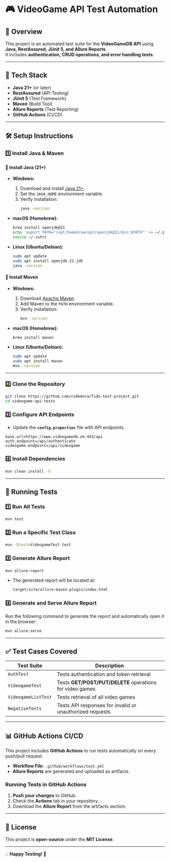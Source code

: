 # 🎮 VideoGame API Test Automation  

## 📌 Overview  
This project is an automated test suite for the **VideoGameDB API** using **Java, RestAssured, JUnit 5, and Allure Reports**.  
It includes **authentication, CRUD operations, and error handling tests**.  

---  

## 🚀 Tech Stack  
- **Java 21+** (or later)  
- **RestAssured** (API Testing)  
- **JUnit 5** (Test Framework)  
- **Maven** (Build Tool)  
- **Allure Reports** (Test Reporting)  
- **GitHub Actions** (CI/CD)  

---  

## 🛠 Setup Instructions  

### **1️⃣ Install Java & Maven**  

#### **🔹 Install Java (21+)**  
- **Windows:**  
  1. Download and install [Java 21+](https://adoptopenjdk.net/).  
  2. Set the `JAVA_HOME` environment variable.  
  3. Verify installation:  
     ```sh
     java -version
     ```

- **macOS (Homebrew):**  
  ```sh
  brew install openjdk@21
  echo 'export PATH="/opt/homebrew/opt/openjdk@21/bin:$PATH"' >> ~/.zshrc
  source ~/.zshrc
  ```

- **Linux (Ubuntu/Debian):**  
  ```sh
  sudo apt update
  sudo apt install openjdk-21-jdk
  java -version
  ```

#### **🔹 Install Maven**  
- **Windows:**  
  1. Download [Apache Maven](https://maven.apache.org/download.cgi).  
  2. Add Maven to the `PATH` environment variable.  
  3. Verify installation:  
     ```sh
     mvn -version
     ```

- **macOS (Homebrew):**  
  ```sh
  brew install maven
  ```

- **Linux (Ubuntu/Debian):**  
  ```sh
  sudo apt update
  sudo apt install maven
  mvn -version
  ```

---

### **2️⃣ Clone the Repository**  
```sh
git clone https://github.com/codemora/fido-test-project.git
cd videogame-api-tests
```

### **3️⃣ Configure API Endpoints**  
- Update the **`config.properties`** file with API endpoints.  
```properties
base.url=https://www.videogamedb.uk:443/api
auth.endpoint=/api/authenticate
videogame.endpoint=/api/videogame
```

### **4️⃣ Install Dependencies**  
```sh
mvn clean install -U
```

---  

## 🧪 Running Tests  

### **1️⃣ Run All Tests**  
```sh
mvn test
```

### **2️⃣ Run a Specific Test Class**  
```sh
mvn -Dtest=VideogameTest test
```

### **3️⃣ Generate Allure Report**  
```sh
mvn allure:report
```
- The generated report will be located at:
  ```sh
  target/site/allure-maven-plugin/index.html
  ```

### **4️⃣ Generate and Serve Allure Report**  
Run the following command to generate the report and automatically open it in the browser:
```sh
mvn allure:serve
```
---  

## ✅ Test Cases Covered  
| Test Suite | Description |  
|------------|------------|  
| `AuthTest` | Tests authentication and token retrieval |  
| `VideogameTest` | Tests **GET/POST/PUT/DELETE** operations for video games |  
| `VideogameListTest` | Tests retrieval of all video games |  
| `NegativeTests` | Tests API responses for invalid or unauthorized requests |  

---  

## 📊 GitHub Actions CI/CD  
This project includes **GitHub Actions** to run tests automatically on every push/pull request.  
- **Workflow File:** `.github/workflows/test.yml`  
- **Allure Reports** are generated and uploaded as artifacts.  

### **Running Tests in GitHub Actions**  
1. **Push your changes** to GitHub.  
2. Check the **Actions** tab in your repository.  
3. Download the **Allure Report** from the artifacts section.  

---  

## 📝 License  
This project is **open-source** under the **MIT License**.  

---  

💡 **Happy Testing! 🚀**

